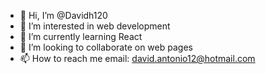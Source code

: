 - 👋 Hi, I’m @Davidh120
- 👀 I’m interested in web development
- 🌱 I’m currently learning React
- 💞️ I’m looking to collaborate on web pages
- 📫 How to reach me email: david.antonio12@hotmail.com

<!---
Davidh120/Davidh120 is a ✨ special ✨ repository because its `README.md` (this file) appears on your GitHub profile.
You can click the Preview link to take a look at your changes.
--->
